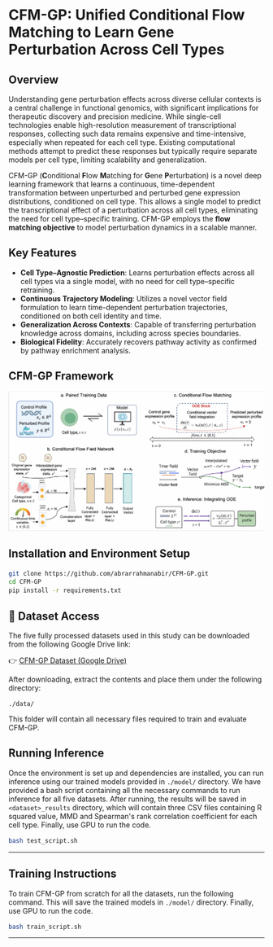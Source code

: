 # CFM-GP: Unified Conditional Flow Matching to Learn Gene Perturbation Across Cell Types

##  Overview

Understanding gene perturbation effects across diverse cellular contexts is a central challenge in functional genomics, with significant implications for therapeutic discovery and precision medicine. While single-cell technologies enable high-resolution measurement of transcriptional responses, collecting such data remains expensive and time-intensive, especially when repeated for each cell type. Existing computational methods attempt to predict these responses but typically require separate models per cell type, limiting scalability and generalization.

CFM-GP (**C**onditional **F**low **M**atching for **G**ene **P**erturbation) is a novel deep learning framework that learns a continuous, time-dependent transformation between unperturbed and perturbed gene expression distributions, conditioned on cell type. This allows a single model to predict the transcriptional effect of a perturbation across all cell types, eliminating the need for cell type–specific training. CFM-GP employs the **flow matching objective** to model perturbation dynamics in a scalable manner.

##  Key Features

- **Cell Type–Agnostic Prediction**: Learns perturbation effects across all cell types via a single model, with no need for cell type–specific retraining.
- **Continuous Trajectory Modeling**: Utilizes a novel vector field formulation to learn time-dependent perturbation trajectories, conditioned on both cell identity and time.
- **Generalization Across Contexts**: Capable of transferring perturbation knowledge across domains, including across species boundaries.
- **Biological Fidelity**: Accurately recovers pathway activity as confirmed by pathway enrichment analysis.



## CFM-GP Framework
![CFM-GP Framework](cfm.png)

##  Installation and Environment Setup

```bash
git clone https://github.com/abrarrahmanabir/CFM-GP.git
cd CFM-GP
pip install -r requirements.txt

```

## 📂 Dataset Access

The five fully processed datasets used in this study can be downloaded from the following Google Drive link:

👉 [CFM-GP Dataset (Google Drive)](https://drive.google.com/file/d/1sJxHM4te1CNShBLUrLVEGPrkEbOjM7mk/view?usp=sharing)

After downloading, extract the contents and place them under the following directory:

```
./data/
```
This folder will contain all necessary files required to train and evaluate CFM-GP.




## Running Inference

Once the environment is set up and dependencies are installed, you can run inference using our trained models provided in `./model/` directory. We have provided a bash script containing all the necessary commands to run inference for all five datasets. After running, the results will be saved in `<dataset>_results` directory, which will contain three CSV files containing R squared value, MMD and Spearman's rank correlation coefficient for each cell type. Finally, use GPU to run the code.

```bash
bash test_script.sh 
```

---

## Training Instructions

To train CFM-GP from scratch for all the datasets, run the following command. This will save the trained models in `./model/` directory. Finally, use GPU to run the code.

```bash
bash train_script.sh
```


---




